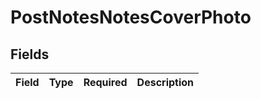 # PostNotesNotesCoverPhoto


## Fields

| Field       | Type        | Required    | Description |
| ----------- | ----------- | ----------- | ----------- |